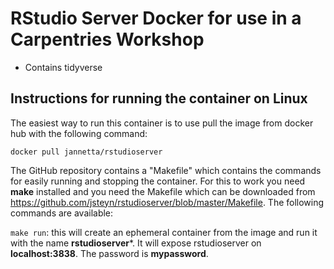 # RStudio Server Docker for use in a Carpentries Workshop

* Contains tidyverse


## Instructions for running the container on Linux
The easiest way to run this container is to use pull the image from docker hub with the following command:

```docker pull jannetta/rstudioserver```

The GitHub repository contains a "Makefile" which contains the commands for easily running and stopping the container. For this to work you need **make** installed and you need the Makefile which can be downloaded from https://github.com/jsteyn/rstudioserver/blob/master/Makefile. The following commands are available:

```make run```: this will create an ephemeral container from the image and run it with the name **rstudioserver***. It will expose rstudioserver on **localhost:3838**. The password is **mypassword**. 
